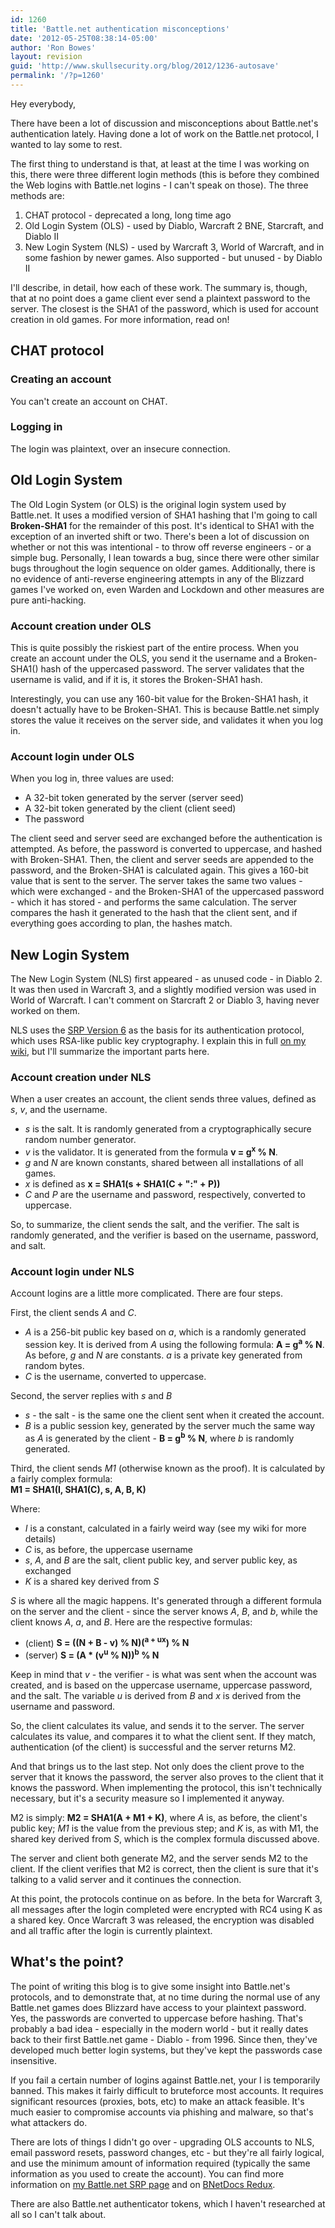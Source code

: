 ```yaml
---
id: 1260
title: 'Battle.net authentication misconceptions'
date: '2012-05-25T08:38:14-05:00'
author: 'Ron Bowes'
layout: revision
guid: 'http://www.skullsecurity.org/blog/2012/1236-autosave'
permalink: '/?p=1260'
---
```


Hey everybody,

There have been a lot of discussion and misconceptions about Battle.net's authentication lately. Having done a lot of work on the Battle.net protocol, I wanted to lay some to rest.

The first thing to understand is that, at least at the time I was working on this, there were three different login methods (this is before they combined the Web logins with Battle.net logins - I can't speak on those). The three methods are:

1. CHAT protocol - deprecated a long, long time ago
2. Old Login System (OLS) - used by Diablo, Warcraft 2 BNE, Starcraft, and Diablo II
3. New Login System (NLS) - used by Warcraft 3, World of Warcraft, and in some fashion by newer games. Also supported - but unused - by Diablo II

I'll describe, in detail, how each of these work. The summary is, though, that at no point does a game client ever send a plaintext password to the server. The closest is the SHA1 of the password, which is used for account creation in old games. For more information, read on!

## CHAT protocol

### Creating an account

You can't create an account on CHAT.

### Logging in

The login was plaintext, over an insecure connection.

## Old Login System

The Old Login System (or OLS) is the original login system used by Battle.net. It uses a modified version of SHA1 hashing that I'm going to call **Broken-SHA1** for the remainder of this post. It's identical to SHA1 with the exception of an inverted shift or two. There's been a lot of discussion on whether or not this was intentional - to throw off reverse engineers - or a simple bug. Personally, I lean towards a bug, since there were other similar bugs throughout the login sequence on older games. Additionally, there is no evidence of anti-reverse engineering attempts in any of the Blizzard games I've worked on, even Warden and Lockdown and other measures are pure anti-hacking.

### Account creation under OLS

This is quite possibly the riskiest part of the entire process. When you create an account under the OLS, you send it the username and a Broken-SHA1() hash of the uppercased password. The server validates that the username is valid, and if it is, it stores the Broken-SHA1 hash.

Interestingly, you can use any 160-bit value for the Broken-SHA1 hash, it doesn't actually have to be Broken-SHA1. This is because Battle.net simply stores the value it receives on the server side, and validates it when you log in.

### Account login under OLS

When you log in, three values are used:

- A 32-bit token generated by the server (server seed)
- A 32-bit token generated by the client (client seed)
- The password

The client seed and server seed are exchanged before the authentication is attempted. As before, the password is converted to uppercase, and hashed with Broken-SHA1. Then, the client and server seeds are appended to the password, and the Broken-SHA1 is calculated again. This gives a 160-bit value that is sent to the server. The server takes the same two values - which were exchanged - and the Broken-SHA1 of the uppercased password - which it has stored - and performs the same calculation. The server compares the hash it generated to the hash that the client sent, and if everything goes according to plan, the hashes match.

## New Login System

The New Login System (NLS) first appeared - as unused code - in Diablo 2. It was then used in Warcraft 3, and a slightly modified version was used in World of Warcraft. I can't comment on Starcraft 2 or Diablo 3, having never worked on them.

NLS uses the [SRP Version 6](https://en.wikipedia.org/wiki/Secure_Remote_Password_protocol) as the basis for its authentication protocol, which uses RSA-like public key cryptography. I explain this in full [on my wiki](http://skullsecurity.org/wiki/index.php/SRP), but I'll summarize the important parts here.

### Account creation under NLS

When a user creates an account, the client sends three values, defined as *s*, *v*, and the username.

- *s* is the salt. It is randomly generated from a cryptographically secure random number generator.
- *v* is the validator. It is generated from the formula **v = g<sup>x</sup> % N**.
- *g* and *N* are known constants, shared between all installations of all games.
- *x* is defined as **x = SHA1(s + SHA1(C + ":" + P))**
- *C* and *P* are the username and password, respectively, converted to uppercase.

So, to summarize, the client sends the salt, and the verifier. The salt is randomly generated, and the verifier is based on the username, password, and salt.

### Account login under NLS

Account logins are a little more complicated. There are four steps.

First, the client sends *A* and *C*.

- *A* is a 256-bit public key based on *a*, which is a randomly generated session key. It is derived from *A* using the following formula: **A = g<sup>a</sup> % N**. As before, *g* and *N* are constants. *a* is a private key generated from random bytes.
- *C* is the username, converted to uppercase.

Second, the server replies with *s* and *B*

- *s* - the salt - is the same one the client sent when it created the account.
- *B* is a public session key, generated by the server much the same way as *A* is generated by the client - **B = g<sup>b</sup> % N**, where *b* is randomly generated.

Third, the client sends *M1* (otherwise known as the proof). It is calculated by a fairly complex formula:  
**M1 = SHA1(I, SHA1(C), s, A, B, K)**

Where:

- *I* is a constant, calculated in a fairly weird way (see my wiki for more details)
- *C* is, as before, the uppercase username
- *s*, *A*, and *B* are the salt, client public key, and server public key, as exchanged
- *K* is a shared key derived from *S*

*S* is where all the magic happens. It's generated through a different formula on the server and the client - since the server knows *A*, *B*, and *b*, while the client knows *A*, *a*, and *B*. Here are the respective formulas:

- (client) **S = ((N + B - v) % N)(<sup>a + ux</sup>) % N**
- (server) **S = (A \* (v<sup>u</sup> % N))<sup>b</sup> % N**

Keep in mind that *v* - the verifier - is what was sent when the account was created, and is based on the uppercase username, uppercase password, and the salt. The variable *u* is derived from *B* and *x* is derived from the username and password.

So, the client calculates its value, and sends it to the server. The server calculates its value, and compares it to what the client sent. If they match, authentication (of the client) is successful and the server returns M2.

And that brings us to the last step. Not only does the client prove to the server that it knows the password, the server also proves to the client that it knows the password. When implementing the protocol, this isn't technically necessary, but it's a security measure so I implemented it anyway.

M2 is simply: **M2 = SHA1(A + M1 + K)**, where *A* is, as before, the client's public key; *M1* is the value from the previous step; and *K* is, as with M1, the shared key derived from *S*, which is the complex formula discussed above.

The server and client both generate M2, and the server sends M2 to the client. If the client verifies that M2 is correct, then the client is sure that it's talking to a valid server and it continues the connection.

At this point, the protocols continue on as before. In the beta for Warcraft 3, all messages after the login completed were encrypted with RC4 using K as a shared key. Once Warcraft 3 was released, the encryption was disabled and all traffic after the login is currently plaintext.

## What's the point?

The point of writing this blog is to give some insight into Battle.net's protocols, and to demonstrate that, at no time during the normal use of any Battle.net games does Blizzard have access to your plaintext password. Yes, the passwords are converted to uppercase before hashing. That's probably a bad idea - especially in the modern world - but it really dates back to their first Battle.net game - Diablo - from 1996. Since then, they've developed much better login systems, but they've kept the passwords case insensitive.

If you fail a certain number of logins against Battle.net, your I is temporarily banned. This makes it fairly difficult to bruteforce most accounts. It requires significant resources (proxies, bots, etc) to make an attack feasible. It's much easier to compromise accounts via phishing and malware, so that's what attackers do.

There are lots of things I didn't go over - upgrading OLS accounts to NLS, email password resets, password changes, etc - but they're all fairly logical, and use the minimum amount of information required (typically the same information as you used to create the account). You can find more information on [my Battle.net SRP page](http://skullsecurity.org/wiki/index.php/SRP) and on [BNetDocs Redux](http://www.bnetdocs.org/).

There are also Battle.net authenticator tokens, which I haven't researched at all so I can't talk about.
